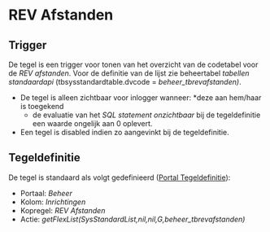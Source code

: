 # REV Afstanden

## Trigger

De tegel is een trigger voor tonen van het overzicht van de codetabel voor de *REV afstanden*. Voor de definitie van de lijst zie beheertabel *tabellen standaardapi* (tbsysstandardtable.dvcode = *beheer_tbrevafstanden)*.

- De tegel is alleen zichtbaar voor inlogger wanneer:
    *deze aan hem/haar is toegekend
  - de evaluatie van het *SQL statement onzichtbaar* bij de tegeldefinitie een waarde ongelijk aan 0 oplevert.
- Een tegel is disabled indien zo aangevinkt bij de tegeldefinitie.

## Tegeldefinitie

De tegel is standaard als volgt gedefinieerd ([Portal Tegeldefinitie](/instellen_inrichten/portaldefinitie/portal_tegel.md)):

- Portaal: *Beheer*
- Kolom: *Inrichtingen*
- Kopregel: *REV Afstanden*
- Actie: *getFlexList(SysStandardList,nil,nil,G,beheer_tbrevafstanden)*
